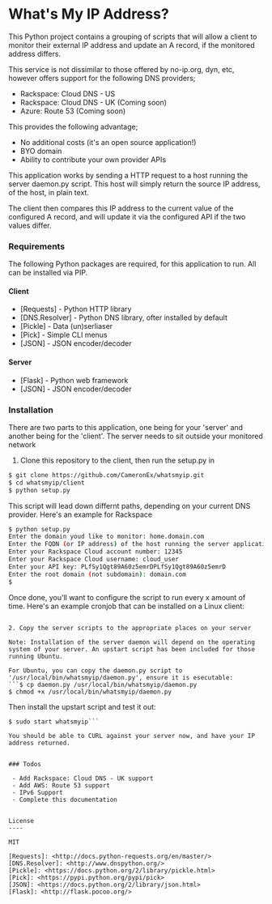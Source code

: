 # What's My IP Address?

This Python project contains a grouping of scripts that will allow a client to monitor their external IP address and update an A record, if the monitored address differs.

This service is not dissimilar to those offered by no-ip.org, dyn, etc, however offers support for the following DNS providers;

  - Rackspace: Cloud DNS - US
  - Rackspace: Cloud DNS - UK (Coming soon)
  - Azure: Route 53 (Coming soon)

This provides the following advantage;

  - No additional costs (it's an open source application!)
  - BYO domain
  - Ability to contribute your own provider APIs
 
This application works by sending a HTTP request to a host running the server daemon.py script. This host will simply return the source IP address, of the host, in plain text.

The client then compares this IP address to the current value of the configured A record, and will update it via the configured API if the two values differ.

### Requirements

The following Python packages are required, for this application to run. All can be installed via PIP.

#### Client
* [Requests] - Python HTTP library
* [DNS.Resolver] - Python DNS library, ofter installed by default
* [Pickle] - Data (un)serliaser
* [Pick] - Simple CLI menus
* [JSON] - JSON encoder/decoder

#### Server
* [Flask] - Python web framework
* [JSON] - JSON encoder/decoder

### Installation

There are two parts to this application, one being for your 'server' and another being for the 'client'. The server needs to sit outside your monitored network

1. Clone this repository to the client, then run the setup.py in 

```sh
$ git clone https://github.com/CameronEx/whatsmyip.git
$ cd whatsmyip/client
$ python setup.py
```

This script will lead down differnt paths, depending on your current DNS provider. Here's an example for Rackspace

```sh
$ python setup.py
Enter the domain youd like to monitor: home.domain.com
Enter the FQDN (or IP address) of the host running the server application. Format should be http://host.com:port: http://domain.com:8081
Enter your Rackspace Cloud account number: 12345
Enter your Rackspace Cloud username: cloud_user
Enter your API key: PLfSy1Qgt89A60z5emrDPLfSy1Qgt89A60z5emrD
Enter the root domain (not subdomain): domain.com
$
```

Once done, you'll want to configure the script to run every x amount of time. Here's an example cronjob that can be installed on a Linux client:
```

2. Copy the server scripts to the appropriate places on your server

Note: Installation of the server daemon will depend on the operating system of your server. An upstart script has been included for those running Ubuntu.

For Ubuntu, you can copy the daemon.py script to '/usr/local/bin/whatsmyip/daemon.py', ensure it is esecutable:
```$ cp daemon.py /usr/local/bin/whatsmyip/daemon.py
$ chmod +x /usr/local/bin/whatsmyip/daemon.py
```

Then install the upstart script and test it out:
```$ cp whatsmyip.conf /etc/init/whatsmyip.conf
$ sudo start whatsmyip```

You should be able to CURL against your server now, and have your IP address returned.


### Todos

 - Add Rackspace: Cloud DNS - UK support
 - Add AWS: Route 53 support
 - IPv6 Support
 - Complete this documentation


License
----

MIT

[Requests]: <http://docs.python-requests.org/en/master/>
[DNS.Resolver]: <http://www.dnspython.org/>
[Pickle]: <https://docs.python.org/2/library/pickle.html>
[Pick]: <https://pypi.python.org/pypi/pick>
[JSON]: <https://docs.python.org/2/library/json.html>
[Flask]: <http://flask.pocoo.org/>
   